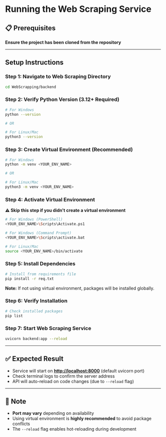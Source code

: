 # Running the Web Scraping Service

## 📋 Prerequisites

**Ensure the project has been cloned from the repository**

---

## Setup Instructions

### Step 1: Navigate to Web Scraping Directory
```bash
cd WebScrapping/backend
```

### Step 2: Verify Python Version (3.12+ Required)
```bash
# For Windows
python --version

# OR

# For Linux/Mac
python3 --version
```

### Step 3: Create Virtual Environment (Recommended)
```bash
# For Windows
python -m venv <YOUR_ENV_NAME>

# OR

# For Linux/Mac
python3 -m venv <YOUR_ENV_NAME>
```

### Step 4: Activate Virtual Environment

**⚠️ Skip this step if you didn't create a virtual environment**

```bash
# For Windows (PowerShell)
<YOUR_ENV_NAME>\Scripts\Activate.ps1

# For Windows (Command Prompt)
<YOUR_ENV_NAME>\Scripts\activate.bat

# For Linux/Mac
source <YOUR_ENV_NAME>/bin/activate
```

### Step 5: Install Dependencies
```bash
# Install from requirements file
pip install -r req.txt
```

**Note:** If not using virtual environment, packages will be installed globally.

### Step 6: Verify Installation
```bash
# Check installed packages
pip list
```

### Step 7: Start Web Scraping Service
```bash
uvicorn backend:app --reload
```

---

## ✅ Expected Result

- Service will start on [**http://localhost:8000**](http://localhost:8000) (default uvicorn port)
- Check terminal logs to confirm the server address
- API will auto-reload on code changes (due to `--reload` flag)

---

## 📝 Note

- **Port may vary** depending on availability
- Using virtual environment is **highly recommended** to avoid package conflicts
- The `--reload` flag enables hot-reloading during development

